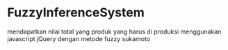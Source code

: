 # FuzzyInferenceSystem
 mendapatkan nilai total yang produk yang harus di produksi menggunakan javascript jQuery
 dengan metode fuzzy sukamoto
